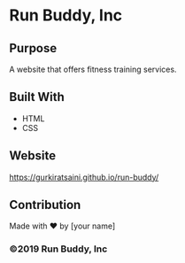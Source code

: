 # Run Buddy, Inc

## Purpose
A website that offers fitness training services. 

## Built With
* HTML
* CSS

## Website
https://gurkiratsaini.github.io/run-buddy/

## Contribution
Made with ❤️ by [your name]

### ©️2019 Run Buddy, Inc 
